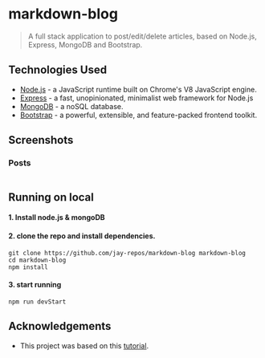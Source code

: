 # markdown-blog
> A full stack application to post/edit/delete articles, based on Node.js, Express, MongoDB and Bootstrap.



## Technologies Used
- [Node.js](https://nodejs.org/en/) - a JavaScript runtime built on Chrome's V8 JavaScript engine.
- [Express](https://expressjs.com/) - a fast, unopinionated, minimalist web framework for Node.js
- [MongoDB](https://www.mongodb.com/) - a noSQL database.
- [Bootstrap](https://getbootstrap.com/) - a powerful, extensible, and feature-packed frontend toolkit.



## Screenshots
### Posts
![]()


## Running on local
#### 1. Install node.js & mongoDB
#### 2. clone the repo and install dependencies.
```
git clone https://github.com/jay-repos/markdown-blog markdown-blog
cd markdown-blog
npm install
```
#### 3. start running
```
npm run devStart
```


## Acknowledgements
- This project was based on this [tutorial](https://www.youtube.com/watch?v=1NrHkjlWVhM&t=1241s).
